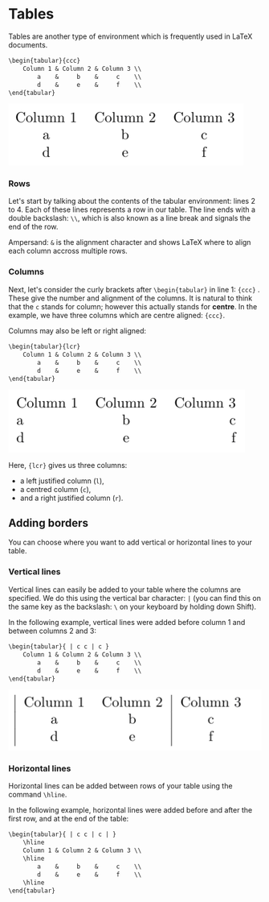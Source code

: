 # Tables

Tables are another type of environment which is frequently used in LaTeX documents.

```text
\begin{tabular}{ccc}
    Column 1 & Column 2 & Column 3 \\
        a    &     b    &     c    \\
        d    &     e    &     f    \\
\end{tabular}
```

![Table as it appears in LaTeX using the above code. Credit: Meirian Lovelace-Tozer. \(2020\).](../../../.gitbook/assets/tablular.png)

### Rows

Let's start by talking about the contents of the tabular environment: lines 2 to 4. Each of these lines represents a row in our table. The line ends with a double backslash: `\\`, which is also known as a line break and signals the end of the row.

Ampersand: `&`  is the alignment character and shows LaTeX where to align each column accross multiple rows.

### Columns

Next, let's consider the curly brackets after `\begin{tabular}` in line 1: `{ccc}` . These give the number and alignment of the columns. It is natural to think that the `c` stands for column; however this actually stands for **centre**. In the example, we have three columns which are centre aligned: `{ccc}`.

Columns may also be left or right aligned:

```text
\begin{tabular}{lcr}
    Column 1 & Column 2 & Column 3 \\
        a    &     b    &     c    \\
        d    &     e    &     f    \\
\end{tabular}
```

![Table with left, centre and right aligned columns, as it appears in LaTeX using the above code. Credit: Meirian Lovelace-Tozer. \(2020\).](../../../.gitbook/assets/lcr.png)

Here, `{lcr}` gives us three columns: 

* a left justified column \(`l`\),
* a centred column \(`c`\), 
* and a right justified column \(`r`\).

## Adding borders

You can choose where you want to add vertical or horizontal lines to your table.

### Vertical lines

Vertical lines can easily be added to your table where the columns are specified. We do this using the vertical bar character: `|` \(you can find this on the same key as the backslash: `\` on your keyboard by holding down Shift\).

In the following example, vertical lines were added before column 1 and between columns 2 and 3:

```text
\begin{tabular}{ | c c | c }
    Column 1 & Column 2 & Column 3 \\
        a    &     b    &     c    \\
        d    &     e    &     f    \\
\end{tabular}
```

![Table with vertical lines, as it appears in LaTeX using the above code. Credit: Meirian Lovelace-Tozer. \(2020\).](../../../.gitbook/assets/verticallines.png)

### Horizontal lines

Horizontal lines can be added between rows of your table using the command `\hline`.

In the following example, horizontal lines were added before and after the first row, and at the end of the table:

```text
\begin{tabular}{ | c c | c | }
    \hline
    Column 1 & Column 2 & Column 3 \\
    \hline
        a    &     b    &     c    \\
        d    &     e    &     f    \\
    \hline
\end{tabular}
```

